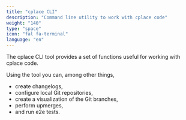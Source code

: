 ```yaml
---
title: "cplace CLI"
description: "Command line utility to work with cplace code"
weight: "140"
type: "space"
icon: "fal fa-terminal"
language: "en"
---
```


The cplace CLI tool provides a set of functions useful for working with cplace code.

Using the tool you can, among other things,
- create changelogs,
- configure local Git repositories,
- create a visualization of the Git branches,
- perform upmerges,
- and run e2e tests.